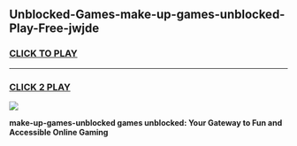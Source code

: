 
## Unblocked-Games-make-up-games-unblocked-Play-Free-jwjde
<h3>
<a href="https://premium76.site?title=make-up-games-unblocked&ref=10A">CLICK TO PLAY</a></h3>
<hr>

<h3>
<a href="https://premium76.site?title=make-up-games-unblocked&ref=10A">CLICK 2 PLAY</a>
  
</h3>

<a href="https://premium76.site?title=make-up-games-unblocked&ref=10A"><img src="https://clearcache.store/games.png"></a>


**make-up-games-unblocked games unblocked: Your Gateway to Fun and Accessible Online Gaming**
